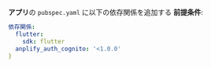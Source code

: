 **アプリ**の `pubspec.yaml` に以下の依存関係を追加する **前提条件**:

```yaml
依存関係:
  flutter:
    sdk: flutter
  anplify_auth_cognito: '<1.0.0'
}
```
